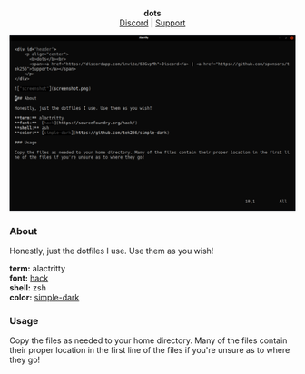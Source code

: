 <div id="header">
    <p align="center">
      <b>dots</b><br>
      <span><a href="https://discordapp.com/invite/63GvpMh">Discord</a> | <a href="https://github.com/sponsors/tek256">Support</a></span>
    </p>
</div>

!["screenshot"](screenshot.png)

### About 

Honestly, just the dotfiles I use. Use them as you wish!
  
**term:** alactritty  
**font:**  [hack](https://sourcefoundry.org/hack/)  
**shell:** zsh  
**color:** [simple-dark](https://github.com/tek256/simple-dark)  

### Usage 

Copy the files as needed to your home directory. Many of the files contain their proper location in the first line of the files if you're unsure as to where they go!

